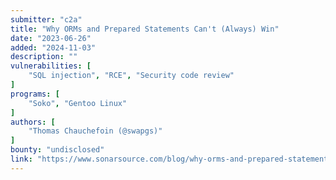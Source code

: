 ```yaml
---
submitter: "c2a"
title: "Why ORMs and Prepared Statements Can't (Always) Win"
date: "2023-06-26"
added: "2024-11-03"
description: ""
vulnerabilities: [
    "SQL injection", "RCE", "Security code review"
]
programs: [
    "Soko", "Gentoo Linux"
]
authors: [
    "Thomas Chauchefoin (@swapgs)"
]
bounty: "undisclosed"
link: "https://www.sonarsource.com/blog/why-orms-and-prepared-statements-cant-always-win/"
---
```




